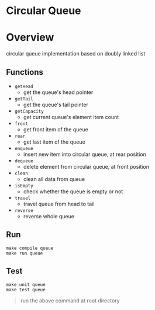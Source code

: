 # Circular Queue

# Overview
circular queue implementation based on doubly linked list

## Functions
+ `getHead`
    + get the queue's head pointer
+ `getTail`
    + get the queue's tail pointer
+ `getCapacity`
    + get current queue's element item count
+ `front`
    + get front item of the queue
+ `rear`
    + get last item of the queue
+ `enqueue`
    + insert new item into circular queue, at rear position
+ `dequeue`
    + delete element from circular queue, at front position
+ `clean`
    + clean all data from queue
+ `isEmpty`
    + check whether the queue is empty or not
+ `travel`
    + travel queue from head to tail
+ `reverse`
    + reverse whole queue

## Run
```=1
make compile queue
make run queue
```

## Test
```=1
make unit queue
make test queue
```

> run the above command at root directory
